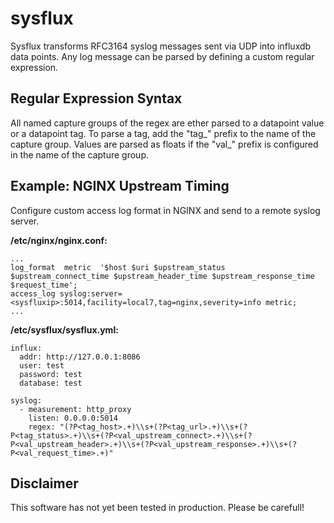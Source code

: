 # sysflux
Sysflux transforms RFC3164 syslog messages sent via UDP into influxdb data points.
Any log message can be parsed by defining a custom regular expression.

## Regular Expression Syntax
All named capture groups of the regex are ether parsed to a datapoint value or a datapoint tag.
To parse a tag, add the "tag_" prefix to the name of the capture group.
Values are parsed as floats if the "val_" prefix is configured in the name of the capture group.

## Example: NGINX Upstream Timing
Configure custom access log format in NGINX and send to a remote syslog server.

**/etc/nginx/nginx.conf:**

    ...
    log_format  metric  '$host $uri $upstream_status $upstream_connect_time $upstream_header_time $upstream_response_time $request_time';
    access_log syslog:server=<sysfluxip>:5014,facility=local7,tag=nginx,severity=info metric;
    ...

**/etc/sysflux/sysflux.yml:**

    influx:
      addr: http://127.0.0.1:8086
      user: test
      password: test
      database: test

    syslog:
      - measurement: http_proxy
        listen: 0.0.0.0:5014
        regex: "(?P<tag_host>.+)\\s+(?P<tag_url>.+)\\s+(?P<tag_status>.+)\\s+(?P<val_upstream_connect>.+)\\s+(?P<val_upstream_header>.+)\\s+(?P<val_upstream_response>.+)\\s+(?P<val_request_time>.+)"

## Disclaimer
This software has not yet been tested in production. Please be carefull!
